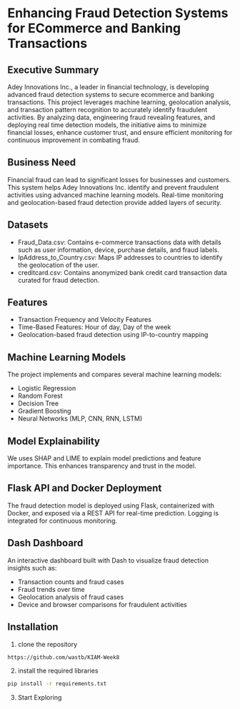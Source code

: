 # Enhancing Fraud Detection Systems for ECommerce and Banking Transactions

## Executive Summary
Adey Innovations Inc., a leader in financial technology, is developing advanced fraud detection systems to secure ecommerce and banking transactions. This project leverages machine learning, geolocation analysis, and transaction pattern recognition to accurately identify fraudulent activities. By analyzing data, engineering fraud revealing features, and deploying real time detection models, the initiative aims to minimize financial losses, enhance customer trust, and ensure efficient monitoring for continuous improvement in combating fraud.

## Business Need
Financial fraud can lead to significant losses for businesses and customers. This system helps Adey Innovations Inc. identify and prevent fraudulent activities using advanced machine learning models. Real-time monitoring and geolocation-based fraud detection provide added layers of security.

## Datasets
- Fraud_Data.csv: Contains e-commerce transactions data with details such as user information, device, purchase details, and fraud labels.
- IpAddress_to_Country.csv: Maps IP addresses to countries to identify the geolocation of the user.
- creditcard.csv: Contains anonymized bank credit card transaction data curated for fraud detection.
  
## Features
- Transaction Frequency and Velocity Features
- Time-Based Features: Hour of day, Day of the week
- Geolocation-based fraud detection using IP-to-country mapping

## Machine Learning Models
The project implements and compares several machine learning models:

- Logistic Regression
- Random Forest
- Decision Tree
- Gradient Boosting
- Neural Networks (MLP, CNN, RNN, LSTM)
  
## Model Explainability
We uses SHAP and LIME to explain model predictions and feature importance. This enhances transparency and trust in the model.

## Flask API and Docker Deployment
The fraud detection model is deployed using Flask, containerized with Docker, and exposed via a REST API for real-time prediction. Logging is integrated for continuous monitoring.

## Dash Dashboard
An interactive dashboard built with Dash to visualize fraud detection insights such as:

- Transaction counts and fraud cases
- Fraud trends over time
- Geolocation analysis of fraud cases
- Device and browser comparisons for fraudulent activities

## Installation

1. clone the repository

```bash
https://github.com/wastb/KIAM-Week8
```

2. install the required libraries
   
```bash
pip install -r requirements.txt
```

3. Start Exploring

